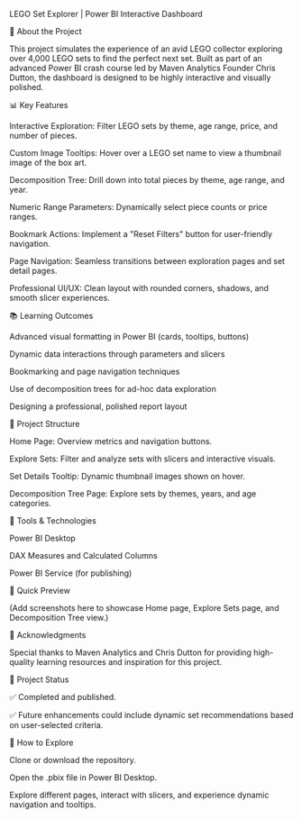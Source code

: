 LEGO Set Explorer | Power BI Interactive Dashboard

🎉 About the Project

This project simulates the experience of an avid LEGO collector exploring over 4,000 LEGO sets to find the perfect next set. Built as part of an advanced Power BI crash course led by Maven Analytics Founder Chris Dutton, the dashboard is designed to be highly interactive and visually polished.

📊 Key Features

Interactive Exploration: Filter LEGO sets by theme, age range, price, and number of pieces.

Custom Image Tooltips: Hover over a LEGO set name to view a thumbnail image of the box art.

Decomposition Tree: Drill down into total pieces by theme, age range, and year.

Numeric Range Parameters: Dynamically select piece counts or price ranges.

Bookmark Actions: Implement a "Reset Filters" button for user-friendly navigation.

Page Navigation: Seamless transitions between exploration pages and set detail pages.

Professional UI/UX: Clean layout with rounded corners, shadows, and smooth slicer experiences.

📚 Learning Outcomes

Advanced visual formatting in Power BI (cards, tooltips, buttons)

Dynamic data interactions through parameters and slicers

Bookmarking and page navigation techniques

Use of decomposition trees for ad-hoc data exploration

Designing a professional, polished report layout

📑 Project Structure

Home Page: Overview metrics and navigation buttons.

Explore Sets: Filter and analyze sets with slicers and interactive visuals.

Set Details Tooltip: Dynamic thumbnail images shown on hover.

Decomposition Tree Page: Explore sets by themes, years, and age categories.

🔧 Tools & Technologies

Power BI Desktop

DAX Measures and Calculated Columns

Power BI Service (for publishing)

🔖 Quick Preview

(Add screenshots here to showcase Home page, Explore Sets page, and Decomposition Tree view.)

👥 Acknowledgments

Special thanks to Maven Analytics and Chris Dutton for providing high-quality learning resources and inspiration for this project.

📅 Project Status

✅ Completed and published.

✅ Future enhancements could include dynamic set recommendations based on user-selected criteria.

🚀 How to Explore

Clone or download the repository.

Open the .pbix file in Power BI Desktop.

Explore different pages, interact with slicers, and experience dynamic navigation and tooltips.
